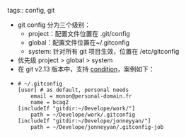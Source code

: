 tags:: config, git

- git config 分为三个级别：
	- project：配置文件位置在 .git/config
	- global：配置文件位置在~/.gitconfig
	- system: 针对所有 git 项目生效，位置在 /etc/gitconfig
- 优先级 project > global > system
- 在 git v2.13 版本中，支持 [condition](https://git-scm.com/docs/git-config#_includes)，案例如下：
- ```shell
  # ~/.gitconfig
  [user] # as default, personal needs
      email = monon@personal-domain.fr
      name = bcag2
  [includeIf "gitdir:~/Develope/work/"]
      path = ~/Develope/work/.gitconfig
  [includeIf "gitdir:~/Develope/jonneyyan/"]
      path = ~/Develope/jonneyyan/.gitconfig-job
  
  ```
